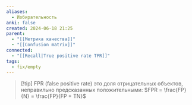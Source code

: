 ```yaml
---
aliases:
  - Избирательность
anki: false
created: 2024-06-18 21:25
parent:
  - "[[Метрика качества]]"
  - "[[Confusion matrix]]"
connected:
  - "[[Recall|True positive rate TPR]]"
tags:
  - fix/empty
---
```


> [!tip] FPR (false positive rate)
это доля отрицательных объектов, неправильно предсказанных положительными: 
$FPR = \frac{FP}{N} = \frac{FP}{FP + TN}$
